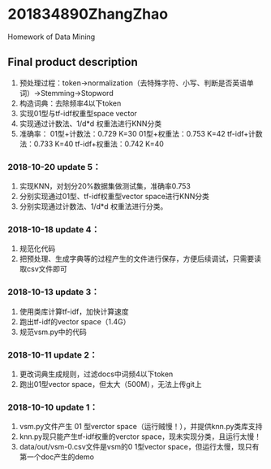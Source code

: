 # 201834890ZhangZhao
Homework of Data Mining

## Final product description 
1. 预处理过程：token->normalization（去特殊字符、小写、判断是否英语单词）->Stemming->Stopword
2. 构造词典：去除频率4以下token
3. 实现01型与tf-idf权重型space vector
4. 实现通过计数法、1/d\*d 权重法进行KNN分类
5. 准确率： 
  01型+计数法：0.729 K=30
  01型+权重法：0.753 K=42
  tf-idf+计数法：0.733 K=40
  tf-idf+权重法：0.742 K=40


### 2018-10-20 update 5：
1. 实现KNN，对划分20%数据集做测试集，准确率0.753
2. 分别实现通过01型、tf-idf权重型vector space进行KNN分类
3. 分别实现通过计数法、1/d\*d 权重法进行分类。


### 2018-10-18 update 4：
1. 规范化代码
2. 把预处理、生成字典等的过程产生的文件进行保存，方便后续调试，只需要读取csv文件即可


### 2018-10-13 update 3：
1. 使用类库计算tf-idf，加快计算速度
2. 跑出tf-idf的vector space（1.4G）
3. 规范vsm.py中的代码


### 2018-10-11 update 2：
1. 更改词典生成规则，过滤docs中词频4以下token
2. 跑出01型vector space，但太大（500M），无法上传git上


### 2018-10-10 update 1：
1. vsm.py文件产生 01 型verctor space（运行贼慢！），并提供knn.py类库支持
2. knn.py现只能产生tf-idf权重的verctor space，现未实现分类，且运行太慢！
3. data/out/vsm-0.csv文件是vsm的0 1型vector space，但运行太慢，现只有第一个doc产生的demo
